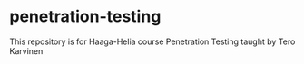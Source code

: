 # penetration-testing
This repository is for Haaga-Helia course Penetration Testing taught by Tero Karvinen
